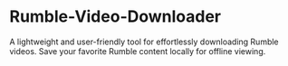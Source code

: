 # Rumble-Video-Downloader
A lightweight and user-friendly tool for effortlessly downloading Rumble videos. Save your favorite Rumble content locally for offline viewing.
